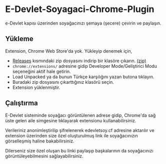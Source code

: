 # E-Devlet-Soyagaci-Chrome-Plugin
 e-Devlet kapısı üzerinden soyağacınızı şemaya (şecere) çevirin ve paylaşın.

## Yükleme

Extension, Chrome Web Store'da yok.
Yükleyip denemek için, 
* [Releases](https://github.com/corupta/E-Devlet-Soyagaci-Chrome-Plugin/releases) kısmındaki zip dosyasını indirip bir klasöre çıkarın. [(zip)](https://github.com/corupta/E-Devlet-Soyagaci-Chrome-Plugin/archive/v0.1.3.zip)
* `chrome://extensions/` adresine gidip Developer Mode/Geliştirici Modu seçeneğini aktif hale getirin.
* Load Unpacked ya da bunun Türkçe karşılığını yazan butona tıklayın.
* Buradaki zip dosyasını çıkarttığınız klasörü seçin.
* Extension yüklenmiştir.

## Çalıştırma

E-Devlet sisteminde soyağacı görüntülenen adrese gidip, Chrome'da sağ üste gelen aile simgesine tıklayarak extensionu kullanabilirsiniz.

Verileriniz anonimleştirilip şifrelenerek edevletsoy.cf adresine aktarılır ve extension üzerinden size özel oluşturulmuş link ile soyağacınızın görselleşmiş haline bakabilirsiniz.

Dilerseniz size özel oluşan bu linki paylaşıp başkalarının da soyağacınızı görüntüleyebilmesini sağlayabilirsiniz.
